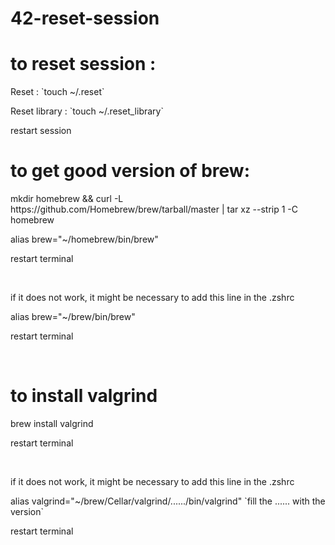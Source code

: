 # 42-reset-session

<h1>to reset session :</h1>
  <p>Reset : `touch ~/.reset`</p>
  <p>Reset library : `touch ~/.reset_library`</p>
  <p>restart session<p>

<h1>to get good version of brew:</h1>
  <p>mkdir homebrew && curl -L https://github.com/Homebrew/brew/tarball/master | tar xz --strip 1 -C homebrew</p>
  <p>alias brew="~/homebrew/bin/brew"</p>
  <p>restart terminal<p></br>
  <p>if it does not work, it might be necessary to add this line in the .zshrc</p>
  <p>alias brew="~/brew/bin/brew"</p>
  <p>restart terminal<p></br>
  
<h1>to install valgrind</h1>
  <p>brew install valgrind</p>
  <p>restart terminal<p></br>
  <p>if it does not work, it might be necessary to add this line in the .zshrc</p>
  <p>alias valgrind="~/brew/Cellar/valgrind/....../bin/valgrind" `fill the ...... with the version`</p>
  <p>restart terminal<p></br>
